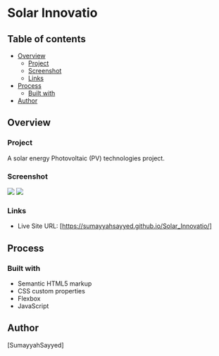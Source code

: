 # Solar Innovatio

## Table of contents

- [Overview](#overview)
  - [Project](#project)
  - [Screenshot](#screenshot)
  - [Links](#links)
- [Process](#process)
  - [Built with](#built-with)
- [Author](#author)

## Overview

### Project

A solar energy Photovoltaic (PV) technologies project.

### Screenshot

![](My-Design/Desktop.png)
![](My-Design/Tablet.png)

### Links

- Live Site URL: [https://sumayyahsayyed.github.io/Solar_Innovatio/]

## Process

### Built with

- Semantic HTML5 markup
- CSS custom properties
- Flexbox
- JavaScript

## Author

[SumayyahSayyed]
